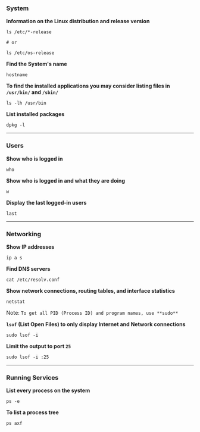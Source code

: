 ### System
**Information on the Linux distribution and release version**
```
ls /etc/*-release

# or 

ls /etc/os-release
```

**Find the System's name**
```
hostname
```

**To find the installed applications you may consider listing files in `/usr/bin/` and `/sbin/`**
```
ls -lh /usr/bin
```

**List installed packages**
```
dpkg -l
```

---
### Users
**Show who is logged in**
```
who
```

**Show who is logged in and what they are doing**
```
w
```

**Display the last logged-in users**
```
last
```

---
### Networking
**Show IP addresses**
```
ip a s
```

**Find DNS servers**
```
cat /etc/resolv.conf
```

**Show network connections, routing tables, and interface statistics**
```
netstat
```
Note: `To get all PID (Process ID) and program names, use **sudo**`

**`lsof` (List Open Files) to only display Internet and Network connections**
```
sudo lsof -i 
```

**Limit the output to port `25`**
```
sudo lsof -i :25
```

---
### Running Services
**List every process on the system**
```
ps -e
```

**To list a process tree**
```
ps axf
```